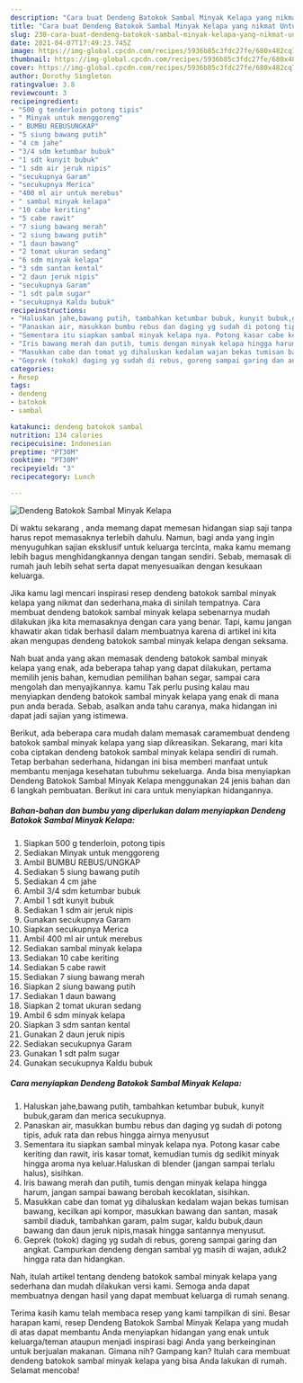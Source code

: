 ```yaml
---
description: "Cara buat Dendeng Batokok Sambal Minyak Kelapa yang nikmat Untuk Jualan"
title: "Cara buat Dendeng Batokok Sambal Minyak Kelapa yang nikmat Untuk Jualan"
slug: 230-cara-buat-dendeng-batokok-sambal-minyak-kelapa-yang-nikmat-untuk-jualan
date: 2021-04-07T17:49:23.745Z
image: https://img-global.cpcdn.com/recipes/5936b85c3fdc27fe/680x482cq70/dendeng-batokok-sambal-minyak-kelapa-foto-resep-utama.jpg
thumbnail: https://img-global.cpcdn.com/recipes/5936b85c3fdc27fe/680x482cq70/dendeng-batokok-sambal-minyak-kelapa-foto-resep-utama.jpg
cover: https://img-global.cpcdn.com/recipes/5936b85c3fdc27fe/680x482cq70/dendeng-batokok-sambal-minyak-kelapa-foto-resep-utama.jpg
author: Dorothy Singleton
ratingvalue: 3.8
reviewcount: 3
recipeingredient:
- "500 g tenderloin potong tipis"
- " Minyak untuk menggoreng"
- " BUMBU REBUSUNGKAP"
- "5 siung bawang putih"
- "4 cm jahe"
- "3/4 sdm ketumbar bubuk"
- "1 sdt kunyit bubuk"
- "1 sdm air jeruk nipis"
- "secukupnya Garam"
- "secukupnya Merica"
- "400 ml air untuk merebus"
- " sambal minyak kelapa"
- "10 cabe keriting"
- "5 cabe rawit"
- "7 siung bawang merah"
- "2 siung bawang putih"
- "1 daun bawang"
- "2 tomat ukuran sedang"
- "6 sdm minyak kelapa"
- "3 sdm santan kental"
- "2 daun jeruk nipis"
- "secukupnya Garam"
- "1 sdt palm sugar"
- "secukupnya Kaldu bubuk"
recipeinstructions:
- "Haluskan jahe,bawang putih, tambahkan ketumbar bubuk, kunyit bubuk,garam dan merica secukupnya."
- "Panaskan air, masukkan bumbu rebus dan daging yg sudah di potong tipis, aduk rata dan rebus hingga airnya menyusut"
- "Sementara itu siapkan sambal minyak kelapa nya. Potong kasar cabe keriting dan rawit, iris kasar tomat, kemudian tumis dg sedikit minyak hingga aroma nya keluar.Haluskan di blender (jangan sampai terlalu halus), sisihkan."
- "Iris bawang merah dan putih, tumis dengan minyak kelapa hingga harum, jangan sampai bawang berobah kecoklatan, sisihkan."
- "Masukkan cabe dan tomat yg dihaluskan kedalam wajan bekas tumisan bawang, kecilkan api kompor, masukkan bawang dan santan, masak sambil diaduk, tambahkan garam, palm sugar, kaldu bubuk,daun bawang dan daun jeruk nipis,masak hingga santannya menyusut."
- "Geprek (tokok) daging yg sudah di rebus, goreng sampai garing dan angkat. Campurkan dendeng dengan sambal yg masih di wajan, aduk2 hingga rata dan hidangkan."
categories:
- Resep
tags:
- dendeng
- batokok
- sambal

katakunci: dendeng batokok sambal 
nutrition: 134 calories
recipecuisine: Indonesian
preptime: "PT30M"
cooktime: "PT30M"
recipeyield: "3"
recipecategory: Lunch

---
```



![Dendeng Batokok Sambal Minyak Kelapa](https://img-global.cpcdn.com/recipes/5936b85c3fdc27fe/680x482cq70/dendeng-batokok-sambal-minyak-kelapa-foto-resep-utama.jpg)

Di waktu  sekarang , anda memang dapat memesan hidangan siap saji tanpa harus repot memasaknya terlebih dahulu. Namun, bagi anda yang ingin menyuguhkan sajian eksklusif untuk keluarga tercinta, maka kamu memang lebih bagus menghidangkannya dengan tangan sendiri. Sebab, memasak di rumah jauh lebih sehat serta dapat menyesuaikan dengan kesukaan keluarga.

Jika kamu lagi mencari inspirasi resep dendeng batokok sambal minyak kelapa yang nikmat dan sederhana,maka di sinilah tempatnya. Cara membuat dendeng batokok sambal minyak kelapa  sebenarnya mudah dilakukan jika kita memasaknya dengan cara yang benar. Tapi, kamu jangan khawatir akan tidak berhasil dalam membuatnya 
karena di artikel ini kita akan mengupas dendeng batokok sambal minyak kelapa dengan seksama.  



Nah buat anda yang akan memasak dendeng batokok sambal minyak kelapa yang enak, ada beberapa tahap yang dapat dilakukan, pertama memilih jenis bahan, kemudian pemilihan bahan segar, sampai cara mengolah dan menyajikannya. kamu Tak perlu pusing kalau mau menyiapkan dendeng batokok sambal minyak kelapa yang enak di mana pun anda berada. Sebab, asalkan anda  tahu caranya, maka hidangan ini dapat jadi sajian yang istimewa.

Berikut, ada beberapa cara mudah dalam memasak caramembuat dendeng batokok sambal minyak kelapa yang siap dikreasikan. Sekarang, mari kita coba ciptakan dendeng batokok sambal minyak kelapa sendiri di rumah. Tetap berbahan sederhana, hidangan ini bisa memberi manfaat untuk membantu menjaga kesehatan tubuhmu sekeluarga. Anda bisa menyiapkan Dendeng Batokok Sambal Minyak Kelapa menggunakan 24 jenis bahan dan 6 langkah pembuatan. Berikut ini cara untuk menyiapkan hidangannya.

<!--inarticleads1-->

##### Bahan-bahan dan bumbu yang diperlukan dalam menyiapkan Dendeng Batokok Sambal Minyak Kelapa:

1. Siapkan 500 g tenderloin, potong tipis
1. Sediakan  Minyak untuk menggoreng
1. Ambil  BUMBU REBUS/UNGKAP
1. Sediakan 5 siung bawang putih
1. Sediakan 4 cm jahe
1. Ambil 3/4 sdm ketumbar bubuk
1. Ambil 1 sdt kunyit bubuk
1. Sediakan 1 sdm air jeruk nipis
1. Gunakan secukupnya Garam
1. Siapkan secukupnya Merica
1. Ambil 400 ml air untuk merebus
1. Sediakan  sambal minyak kelapa
1. Sediakan 10 cabe keriting
1. Sediakan 5 cabe rawit
1. Sediakan 7 siung bawang merah
1. Siapkan 2 siung bawang putih
1. Sediakan 1 daun bawang
1. Siapkan 2 tomat ukuran sedang
1. Ambil 6 sdm minyak kelapa
1. Siapkan 3 sdm santan kental
1. Gunakan 2 daun jeruk nipis
1. Sediakan secukupnya Garam
1. Gunakan 1 sdt palm sugar
1. Gunakan secukupnya Kaldu bubuk




<!--inarticleads2-->

##### Cara menyiapkan Dendeng Batokok Sambal Minyak Kelapa:

1. Haluskan jahe,bawang putih, tambahkan ketumbar bubuk, kunyit bubuk,garam dan merica secukupnya.
1. Panaskan air, masukkan bumbu rebus dan daging yg sudah di potong tipis, aduk rata dan rebus hingga airnya menyusut
1. Sementara itu siapkan sambal minyak kelapa nya. Potong kasar cabe keriting dan rawit, iris kasar tomat, kemudian tumis dg sedikit minyak hingga aroma nya keluar.Haluskan di blender (jangan sampai terlalu halus), sisihkan.
1. Iris bawang merah dan putih, tumis dengan minyak kelapa hingga harum, jangan sampai bawang berobah kecoklatan, sisihkan.
1. Masukkan cabe dan tomat yg dihaluskan kedalam wajan bekas tumisan bawang, kecilkan api kompor, masukkan bawang dan santan, masak sambil diaduk, tambahkan garam, palm sugar, kaldu bubuk,daun bawang dan daun jeruk nipis,masak hingga santannya menyusut.
1. Geprek (tokok) daging yg sudah di rebus, goreng sampai garing dan angkat. Campurkan dendeng dengan sambal yg masih di wajan, aduk2 hingga rata dan hidangkan.




Nah, itulah artikel tentang  dendeng batokok sambal minyak kelapa  yang sederhana dan mudah dilakukan versi kami. Semoga anda dapat membuatnya dengan hasil yang dapat membuat keluarga di rumah senang. 

Terima kasih kamu telah membaca resep yang kami tampilkan di sini. Besar harapan kami, resep  Dendeng Batokok Sambal Minyak Kelapa yang mudah di atas dapat membantu Anda menyiapkan hidangan yang enak untuk keluarga/teman ataupun menjadi inspirasi bagi Anda yang berkeinginan untuk berjualan makanan. Gimana nih? Gampang kan? Itulah cara membuat dendeng batokok sambal minyak kelapa yang bisa Anda lakukan di rumah. Selamat mencoba!

